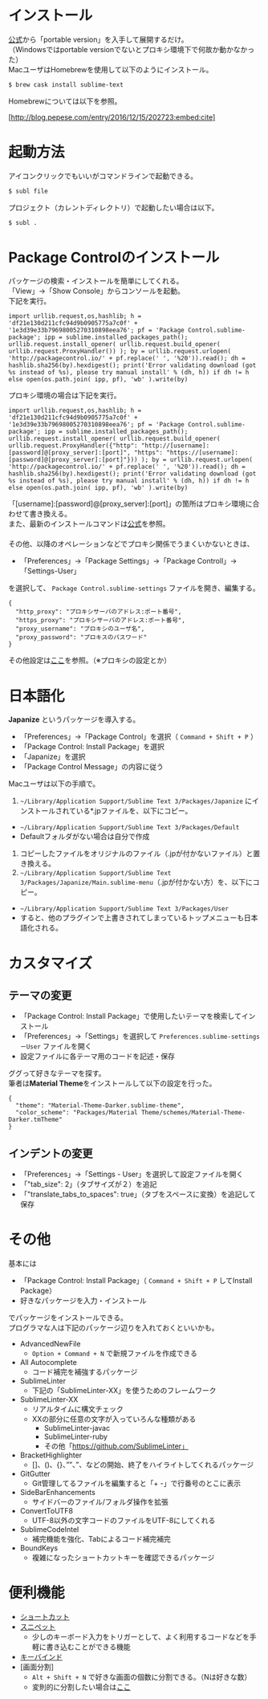 # インストール

[公式](https://www.sublimetext.com/3)から「portable version」を入手して展開するだけ。  
（Windowsではportable versionでないとプロキシ環境下で何故か動かなかった）  
MacユーザはHomebrewを使用して以下のようにインストール。

```sh
$ brew cask install sublime-text
```

Homebrewについては以下を参照。

[http://blog.pepese.com/entry/2016/12/15/202723:embed:cite]

# 起動方法

アイコンクリックでもいいがコマンドラインで起動できる。

```sh
$ subl file
```

プロジェクト（カレントディレクトリ）で起動したい場合は以下。

```sh
$ subl .
```

# Package Controlのインストール

パッケージの検索・インストールを簡単にしてくれる。  
「View」→「Show Console」からコンソールを起動。  
下記を実行。

```
import urllib.request,os,hashlib; h = 'df21e130d211cfc94d9b0905775a7c0f' + '1e3d39e33b79698005270310898eea76'; pf = 'Package Control.sublime-package'; ipp = sublime.installed_packages_path(); urllib.request.install_opener( urllib.request.build_opener( urllib.request.ProxyHandler()) ); by = urllib.request.urlopen( 'http://packagecontrol.io/' + pf.replace(' ', '%20')).read(); dh = hashlib.sha256(by).hexdigest(); print('Error validating download (got %s instead of %s), please try manual install' % (dh, h)) if dh != h else open(os.path.join( ipp, pf), 'wb' ).write(by)
```

プロキシ環境の場合は下記を実行。

```
import urllib.request,os,hashlib; h = 'df21e130d211cfc94d9b0905775a7c0f' + '1e3d39e33b79698005270310898eea76'; pf = 'Package Control.sublime-package'; ipp = sublime.installed_packages_path(); urllib.request.install_opener( urllib.request.build_opener( urllib.request.ProxyHandler({"http": "http://[username]:[password]@[proxy_server]:[port]", "https": "https://[username]:[password]@[proxy_server]:[port]"})) ); by = urllib.request.urlopen( 'http://packagecontrol.io/' + pf.replace(' ', '%20')).read(); dh = hashlib.sha256(by).hexdigest(); print('Error validating download (got %s instead of %s), please try manual install' % (dh, h)) if dh != h else open(os.path.join( ipp, pf), 'wb' ).write(by)
```

「[username]:[password]@[proxy_server]:[port]」の箇所はプロキシ環境に合わせて書き換える。  
また、最新のインストールコマンドは[公式](https://packagecontrol.io/installation)を参照。  
　  
その他、以降のオペレーションなどでプロキシ関係でうまくいかないときは、

- 「Preferences」→「Package Settings」→「Package Controll」→「Settings-User」

を選択して、 ```Package Control.sublime-settings``` ファイルを開き、編集する。

```js:PackageControl.sublime-settings
{
  "http_proxy": "プロキシサーバのアドレス:ポート番号",
  "https_proxy": "プロキシサーバのアドレス:ポート番号",
  "proxy_username": "プロキシのユーザ名",
  "proxy_password": "プロキスのパスワード"
}
```

その他設定は[ここ](https://packagecontrol.io/docs/settings)を参照。（※プロキシの設定とか）

# 日本語化

**Japanize** というパッケージを導入する。

- 「Preferences」→「Package Control」を選択（ ```Command + Shift + P``` ）
- 「Package Control: Install Package」を選択
- 「Japanize」を選択
- 「Package Control Message」の内容に従う

Macユーザは以下の手順で。

1. ```~/Library/Application Support/Sublime Text 3/Packages/Japanize``` にインストールされている*.jpファイルを、以下にコピー。
  - ```~/Library/Application Support/Sublime Text 3/Packages/Default```
  - Defaultフォルダがない場合は自分で作成
1. コピーしたファイルをオリジナルのファイル（.jpが付かないファイル）と置き換える。
1. ```~/Library/Application Support/Sublime Text 3/Packages/Japanize/Main.sublime-menu```（.jpが付かない方）を、以下にコピー。
  - ```~/Library/Application Support/Sublime Text 3/Packages/User```
  - すると、他のプラグインで上書きされてしまっているトップメニューも日本語化される。

# カスタマイズ

## テーマの変更

- 「Package Control: Install Package」で使用したいテーマを検索してインストール
- 「Preferences」→「Settings」を選択して ```Preferences.sublime-settingsーUser``` ファイルを開く
- 設定ファイルに各テーマ用のコードを記述・保存

ググって好きなテーマを探す。  
筆者は**Material Theme**をインストールして以下の設定を行った。

```js:Preferences.sublime-settingsーUser
{
  "theme": "Material-Theme-Darker.sublime-theme",
  "color_scheme": "Packages/Material Theme/schemes/Material-Theme-Darker.tmTheme"
}
```

## インデントの変更
- 「Preferences」→「Settings - User」を選択して設定ファイルを開く
- 「"tab_size": 2」（タブサイズが２）を追記
- 「"translate_tabs_to_spaces": true」（タブをスペースに変換）を追記して保存

# その他

基本には

- 「Package Control: Install Package」（ ```Command + Shift + P``` してInstall Package）
- 好きなパッケージを入力・インストール

でパッケージをインストールできる。  
プログラマな人は下記のパッケージ辺りを入れておくといいかも。

- AdvancedNewFile
  - ```Option + Command + N``` で新規ファイルを作成できる
- All Autocomplete
  - コード補完を補強するパッケージ
- SublimeLinter
  - 下記の「SublimeLinter-XX」を使うためのフレームワーク
- SublimeLinter-XX
  - リアルタイムに構文チェック
  - XXの部分に任意の文字が入っていろんな種類がある
    - SublimeLinter-javac
    - SublimeLinter-ruby
    - その他「https://github.com/SublimeLinter」
- BracketHighlighter
  - []、()、{}、””、”、などの開始、終了をハイライトしてくれるパッケージ
- GitGutter
  - Git管理してるファイルを編集すると「+ -」で行番号のとこに表示
- SideBarEnhancements
  - サイドバーのファイル/フォルダ操作を拡張
- ConvertToUTF8
  - UTF-8以外の文字コードのファイルをUTF-8にしてくれる
- SublimeCodeIntel
  - 補完機能を強化、Tabによるコード補完補完
- BoundKeys
  - 複雑になったショートカットキーを確認できるパッケージ

# 便利機能

- [ショートカット](http://qiita.com/elly/items/1ae275d1b2432cc98d68)
- [スニペット](http://nelog.jp/how-to-set-sublime-text-snippet)
  - 少しのキーボード入力をトリガーとして、よく利用するコードなどを手軽に書き込むことができる機能
- [キーバインド](http://qiita.com/shibainurou/items/dc18f2dfc91e36adb208)
- [画面分割]
  - ```Alt + Shift + N``` で好きな画面の個数に分割できる。（Nは好きな数）
  - 変則的に分割したい場合は[ここ](http://daredemopc.blog51.fc2.com/blog-entry-1091.html)

